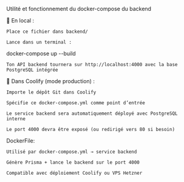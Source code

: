 Utilité et fonctionnement du docker-compose du backend

🔧 En local :

    Place ce fichier dans backend/

    Lance dans un terminal :

docker-compose up --build

    Ton API backend tournera sur http://localhost:4000 avec la base PostgreSQL intégrée

🚀 Dans Coolify (mode production) :

    Importe le dépôt Git dans Coolify

    Spécifie ce docker-compose.yml comme point d’entrée

    Le service backend sera automatiquement déployé avec PostgreSQL interne

    Le port 4000 devra être exposé (ou redirigé vers 80 si besoin)

DockerFile:

    Utilisé par docker-compose.yml → service backend

    Génère Prisma + lance le backend sur le port 4000

    Compatible avec déploiement Coolify ou VPS Hetzner
